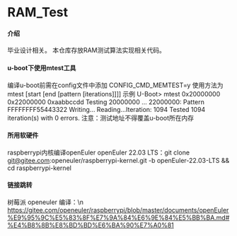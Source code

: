 # RAM_Test

#### 介绍
毕业设计相关。
本仓库存放RAM测试算法实现相关代码。

#### u-boot下使用mtest工具
编译u-boot前需在config文件中添加
    CONFIG_CMD_MEMTEST=y
使用方法为
    mtest [start [end [pattern [iterations]]]]
示例
    U-Boot> mtest 0x20000000 0x22000000 0xaabbccdd
    Testing 20000000 ... 22000000:
    Pattern FFFFFFFF55443322  Writing...  Reading...Iteration:   1094
    Tested 1094 iteration(s) with 0 errors.
注意：测试地址不得覆盖u-boot所在内存


#### 所用软硬件
raspberrypi内核编译openEuler
openEuler 22.03 LTS：git clone git@gitee.com:openeuler/raspberrypi-kernel.git -b openEuler-22.03-LTS && cd raspberrypi-kernel

#### 链接跳转
树莓派 openeuler 编译：\n
https://gitee.com/openeuler/raspberrypi/blob/master/documents/openEuler%E9%95%9C%E5%83%8F%E7%9A%84%E6%9E%84%E5%BB%BA.md#%E4%B8%8B%E8%BD%BD%E6%BA%90%E7%A0%81